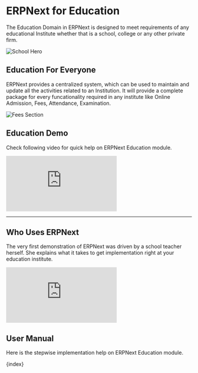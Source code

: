 <!-- add-breadcrumbs -->
# ERPNext for Education

The Education Domain in ERPNext is designed to meet requirements of any educational Institute whether that is a school, college or any other private firm. 

<img class="screenshot" alt="School Hero" src="{{docs_base_url}}/assets/img/education/school-hero.png">

## Education For Everyone

ERPNext provides a centralized system, which can be used to maintain and update all the activities related to an Institution. It will provide a complete package for every funcationality required in any institute like Online Admission, Fees, Attendance, Examination.

<img class="screenshot" alt="Fees Section" src="{{docs_base_url}}/assets/img/education/module.png">

## Education Demo

Check following video for quick help on ERPNext Education module.

<div>
    <div class='embed-container'>
        <iframe src='https://www.youtube.com/embed/t8ZDDq4qtIk?end=52' frameborder='0' allowfullscreen>
        </iframe>
    </div>
<div>

<hr>

## Who Uses ERPNext

The very first demonstration of ERPNext was driven by a school teacher herself. She explains what it takes to get implementation right at your education institute.

<div>
    <div class='embed-container'>
        <iframe src='https://www.youtube.com/embed/t8ZDDq4qtIk?end=52' frameborder='0' allowfullscreen>
        </iframe>
    </div>
<div>

## User Manual

Here is the stepwise implementation help on ERPNext Education module.

{index}